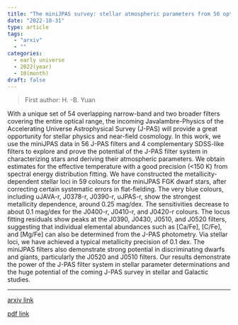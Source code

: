 ```yaml
---
title: "The miniJPAS survey: stellar atmospheric parameters from 56 optical filters"
date: "2022-10-31"
type: article
tags:
  - "arxiv"
  - ""
categories:
  - early universe
  - 2022(year)
  - 10(month)
draft: false
---
```


> First author: H. -B. Yuan

 With a unique set of 54 overlapping narrow-band and two broader filters
covering the entire optical range, the incoming Javalambre-Physics of the
Accelerating Universe Astrophysical Survey (J-PAS) will provide a great
opportunity for stellar physics and near-field cosmology. In this work, we use
the miniJPAS data in 56 J-PAS filters and 4 complementary SDSS-like filters to
explore and prove the potential of the J-PAS filter system in characterizing
stars and deriving their atmospheric parameters. We obtain estimates for the
effective temperature with a good precision (<150 K) from spectral energy
distribution fitting. We have constructed the metallicity-dependent stellar
loci in 59 colours for the miniJPAS FGK dwarf stars, after correcting certain
systematic errors in flat-fielding. The very blue colours, including uJAVA-r,
J0378-r, J0390-r, uJPAS-r, show the strongest metallicity dependence, around
0.25 mag/dex. The sensitivities decrease to about 0.1 mag/dex for the J0400-r,
J0410-r, and J0420-r colours. The locus fitting residuals show peaks at the
J0390, J0430, J0510, and J0520 filters, suggesting that individual elemental
abundances such as [Ca/Fe], [C/Fe], and [Mg/Fe] can also be determined from the
J-PAS photometry. Via stellar loci, we have achieved a typical metallicity
precision of 0.1 dex. The miniJPAS filters also demonstrate strong potential in
discriminating dwarfs and giants, particularly the J0520 and J0510 filters. Our
results demonstrate the power of the J-PAS filter system in stellar parameter
determinations and the huge potential of the coming J-PAS survey in stellar and
Galactic studies.

---
[arxiv link](http://arxiv.org/abs/2210.17133v1)

[pdf link](http://arxiv.org/pdf/2210.17133v1)